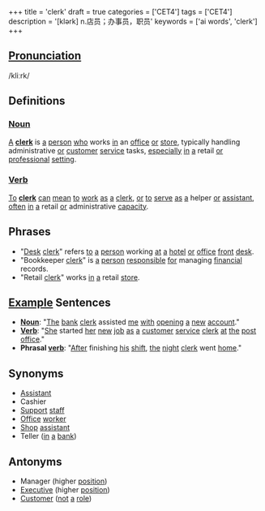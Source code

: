 +++
title = 'clerk'
draft = true
categories = ['CET4']
tags = ['CET4']
description = '[klərk] n.店员；办事员，职员'
keywords = ['ai words', 'clerk']
+++

## [Pronunciation](/post/pronunciation/)
/kliːrk/

## Definitions
### [Noun](/post/noun/)
[A](/post/a/) **[clerk](/post/clerk/)** is [a](/post/a/) [person](/post/person/) [who](/post/who/) works [in](/post/in/) an [office](/post/office/) [or](/post/or/) [store](/post/store/), typically handling administrative [or](/post/or/) [customer](/post/customer/) [service](/post/service/) tasks, [especially](/post/especially/) [in](/post/in/) [a](/post/a/) retail [or](/post/or/) [professional](/post/professional/) [setting](/post/setting/).

### [Verb](/post/verb/)
[To](/post/to/) **[clerk](/post/clerk/)** [can](/post/can/) [mean](/post/mean/) [to](/post/to/) [work](/post/work/) [as](/post/as/) [a](/post/a/) [clerk](/post/clerk/), [or](/post/or/) [to](/post/to/) [serve](/post/serve/) [as](/post/as/) [a](/post/a/) helper [or](/post/or/) [assistant](/post/assistant/), [often](/post/often/) [in](/post/in/) [a](/post/a/) retail [or](/post/or/) administrative [capacity](/post/capacity/).

## Phrases
- "[Desk](/post/desk/) [clerk](/post/clerk/)" refers [to](/post/to/) [a](/post/a/) [person](/post/person/) working [at](/post/at/) [a](/post/a/) [hotel](/post/hotel/) [or](/post/or/) [office](/post/office/) [front](/post/front/) [desk](/post/desk/).
- "Bookkeeper [clerk](/post/clerk/)" is [a](/post/a/) [person](/post/person/) [responsible](/post/responsible/) [for](/post/for/) managing [financial](/post/financial/) records.
- "Retail [clerk](/post/clerk/)" works [in](/post/in/) [a](/post/a/) retail [store](/post/store/).

## [Example](/post/example/) Sentences
- **[Noun](/post/noun/)**: "[The](/post/the/) [bank](/post/bank/) [clerk](/post/clerk/) assisted [me](/post/me/) [with](/post/with/) [opening](/post/opening/) [a](/post/a/) [new](/post/new/) [account](/post/account/)."
- **[Verb](/post/verb/)**: "[She](/post/she/) started [her](/post/her/) [new](/post/new/) [job](/post/job/) [as](/post/as/) [a](/post/a/) [customer](/post/customer/) [service](/post/service/) [clerk](/post/clerk/) [at](/post/at/) [the](/post/the/) [post](/post/post/) [office](/post/office/)."
- **Phrasal [verb](/post/verb/)**: "[After](/post/after/) finishing [his](/post/his/) [shift](/post/shift/), [the](/post/the/) [night](/post/night/) [clerk](/post/clerk/) went [home](/post/home/)."

## Synonyms
- [Assistant](/post/assistant/)
- Cashier
- [Support](/post/support/) [staff](/post/staff/)
- [Office](/post/office/) [worker](/post/worker/)
- [Shop](/post/shop/) [assistant](/post/assistant/)
- Teller ([in](/post/in/) [a](/post/a/) [bank](/post/bank/))

## Antonyms
- Manager (higher [position](/post/position/))
- [Executive](/post/executive/) (higher [position](/post/position/))
- [Customer](/post/customer/) ([not](/post/not/) [a](/post/a/) [role](/post/role/))
